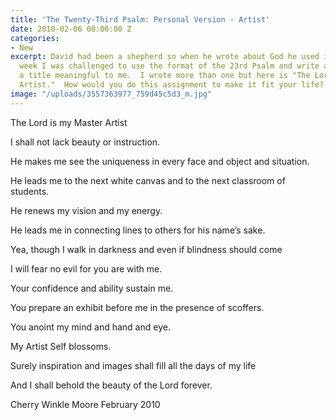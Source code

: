 ```yaml
---
title: 'The Twenty-Third Psalm: Personal Version - Artist'
date: 2010-02-06 00:00:00 Z
categories:
- New
excerpt: David had been a shepherd so when he wrote about God he used imagery he knew.  This
  week I was challenged to use the format of the 23rd Psalm and write a version using
  a title meaningful to me.  I wrote more than one but here is "The Lord is my Master
  Artist."  How would you do this assignment to make it fit your life?
image: "/uploads/3557363977_759d45c5d3_m.jpg"
---
```


The Lord is my Master Artist

I shall not lack beauty or instruction.

He makes me see the uniqueness in every face and object and situation.

He leads me to the next white canvas and to the next classroom of students.

He renews my vision and my energy.

He leads me in connecting lines to others for his name’s sake.

Yea, though I walk in darkness and even if blindness should come

I will fear no evil for you are with me.

Your confidence and ability sustain me.

You prepare an exhibit before me in the presence of scoffers.

You anoint my mind and hand and eye.

My Artist Self blossoms.

Surely inspiration and images shall fill all the days of my life

And I shall behold the beauty of the Lord forever.

Cherry Winkle Moore
February 2010

